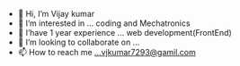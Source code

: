 - 👋 Hi, I’m Vijay kumar  
- 👀 I’m interested in ... coding and Mechatronics 
- 🌱 I’have 1 year experience  ... web development(FrontEnd)
- 💞️ I’m looking to collaborate on ...
- 📫 How to reach me ...vjkumar7293@gamil.com

<!---
VJ7293/VJ7293 is a ✨ special ✨ repository because its `README.md` (this file) appears on your GitHub profile.
You can click the Preview link to take a look at your changes.
--->
